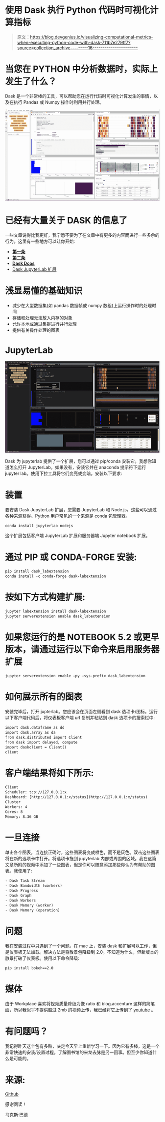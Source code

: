 # 使用 Dask 执行 Python 代码时可视化计算指标

> 原文：<https://blog.devgenius.io/visualizing-computational-metrics-when-executing-python-code-with-dask-711b7e279ff7?source=collection_archive---------16----------------------->

# 当您在 PYTHON 中分析数据时，实际上发生了什么？

Dask 是一个非常棒的工具，可以帮助您在运行代码时可视化计算发生的事情，以及在执行 Pandas 或 Numpy 操作时利用并行处理。

![](img/c31f76a69d5b7d0c478d4bd95b69c3bf.png)

# 已经有大量关于 DASK 的信息了

一些文章说得比我更好，我宁愿不要为了在文章中有更多的内容而进行一些多余的行为。这里有一些地方可以让你开始:

*   [**第一条**](https://l.workplace.com/l.php?u=https%3A%2F%2Ftowardsdatascience.com%2Ftrying-out-dask-dataframes-in-python-for-fast-data-analysis-in-parallel-aa960c18a915&h=AT1PIOucrVsAb97HHQci_toPnixHcDVpm4F5-uP2ewgC9RY_bMK7Rq8d5pjduf3HsJfZJaOKgvA3HRGpjli8FxSIzBI90zzqoWtuWJfittrOEn66LDI8VoGpzogjmB20y3Z4T-pC1tlHDmmD0OR0mTVkZVNrYIgtbS8Z8Co)
*   [**第二条**](https://l.workplace.com/l.php?u=https%3A%2F%2Ftowardsdatascience.com%2Fwhy-every-data-scientist-should-use-dask-81b2b850e15b&h=AT0vWlH0p366Eo87PjOfoqRUf3BwsnTQMs2Jixve3o6y7ogVX9BBBeDoRzuFl9rmWctsnZlapYUhk0DS2v6gnS8pFuvZV7ZhmLXKINaA5rHVx8Pl13jPKyvzgfSw3qh_8_obx_k8iYIXSXLNk9W2B9HP-AoY1o7Fv8Ioe-A)
*   [**Dask Dcos**](https://l.workplace.com/l.php?u=https%3A%2F%2Fdocs.dask.org%2Fen%2Flatest%2F&h=AT1D0aALSUKaJkSC2YW_Qv-fF4q2OLA4BvDljk01836wv16nJPz_k5mNFB4tB4SLzzrKJUtog4xEvILMfBuDLdvjKjtUcHn_lHEmacJAjs_ZtrSdswBTOa9uPEh1k2DSO1rru3HO2ba-BVwXqRK1inPcHMk_aKE2Zc9XVhA)
*   [Dask JupyterLab 扩展 ](https://l.workplace.com/l.php?u=https%3A%2F%2Fgithub.com%2Fdask%2Fdask-labextension&h=AT3BGVIyvI-Q7gyfP7ZODVdifhD4HycTXttnSc4RerlGMf_V463hqFm6PFR01GZGngvjLQsQUtm40vQuYrhQGxK3EiPBSQNB-AhPLvFOtekOTtB8-BjhmrutOfFlYatLHvgxAsDW-1cT_nbv3uC4UEVR8LTskQp2i1Q5B68)

# 浅显易懂的基础知识

*   减少在大型数据集(如 pandas 数据帧或 numpy 数组)上运行操作时的处理时间
*   存储和处理无法放入内存的对象
*   允许本地或通过集群进行并行处理
*   提供有关操作处理的图表

# JupyterLab

![](img/896a9caa856188dfcda3847e1e7244da.png)

Dask 为 jupyterlab 提供了一个扩展，您可以通过 pip/conda 安装它。我想你知道怎么打开 JupyterLab。如果没有，安装它并在 anaconda 提示符下运行 jupyter lab。使用下拉工具将它们变亮或变暗。安装以下要求:

# 装置

要安装 Dask JupyterLab 扩展，您需要 JupyterLab 和 Node.js。这些可以通过各种来源获得。Python 用户常见的一个来源是 conda 包管理器。

```
conda install jupyterlab nodejs
```

这个扩展包括客户端 JupyterLab 扩展和服务器端 Jupyter notebook 扩展。

# 通过 PIP 或 CONDA-FORGE 安装:

```
pip install dask_labextension
conda install -c conda-forge dask-labextension
```

# 按如下方式构建扩展:

```
jupyter labextension install dask-labextension
jupyter serverextension enable dask_labextension
```

# 如果您运行的是 NOTEBOOK 5.2 或更早版本，请通过运行以下命令来启用服务器扩展

```
jupyter serverextension enable –py –sys-prefix dask_labextension
```

# 如何展示所有的图表

安装完毕后，打开 jupterlab。您应该会在页面左侧看到 dask 选项卡/图标。运行以下客户端代码后，将仪表板客户端 url 复制并粘贴到 dask 选项卡的搜索栏中:

```
import dask.dataframe as dd
import dask.array as da
from dask.distributed import Client
from dask import delayed, compute
import daskclient = Client()
client
```

# 客户端结果将如下所示:

```
Client
Scheduler: tcp://127.0.0.1:x
Dashboard: [http://127.0.0.1:x/status](http://127.0.0.1:x/status)
Cluster
Workers: 4
Cores: 8
Memory: 8.36 GB
```

# 一旦连接

单击各个图表，当连接正确时，这些图表将变成橙色，而不是灰色。双击这些图表将在新的选项卡中打开。将选项卡拖到 jupyterlab 内部或周围的区域。我在这篇文章所附的视频中添加了一些图表，但是你可以随意添加那些你认为有帮助的图表。我使用了:

```
- Dask Task Stream
- Dask Bandwidth (workers)
- Dask Progress
- Dask Graph
- Dask Workers
- Dask Memory (worker)
- Dask Memory (operation)
```

# 问题

我在安装过程中只遇到了一个问题。在 mac 上，安装 dask 和扩展可以工作，但是仪表板无法加载。解决方法是将散景包降级到 2.0。不知道为什么，但新版本的散景打破了仪表板。使用以下命令降级:

```
pip install bokeh==2.0
```

# 媒体

由于 Workplace 喜欢将视频质量降级为像 ratio 和 blog.accenture 这样的简笔画，所以我似乎不提供超过 2mb 的视频上传，我已经将它上传到了 [youtube](https://youtu.be/62hqiGtwUzg) 。

# 有问题吗？

我记得昨天这个包有多酷，决定今天早上重新学习一下。因为它有多棒，这是一个非常快速的安装/设置过程。了解图书馆的来龙去脉是另一回事。但至少你知道什么是可能的。

# 来源:

[Github](https://github.com/supercoolgetsallthegirlsmax/dask_jupyter)

感谢阅读！

马克斯·巴德